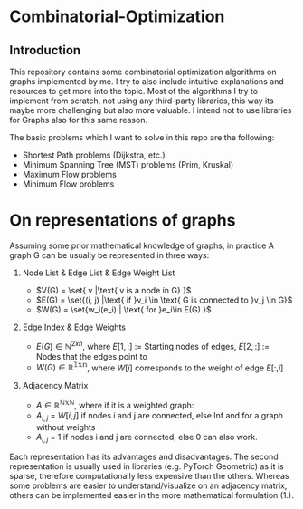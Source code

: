 # Combinatorial-Optimization
## Introduction
This repository contains some combinatorial optimization algorithms on graphs implemented by me. I try to also include intuitive explanations and resources to get more into the topic.
Most of the algorithms I try to implement from scratch, not using any third-party libraries, this way its maybe more challenging but also more valuable.
I intend not to use libraries for Graphs also for this same reason.


The basic problems which I want to solve in this repo are the following:
+ Shortest Path problems (Dijkstra, etc.)
+ Minimum Spanning Tree (MST) problems (Prim, Kruskal)
+ Maximum Flow problems
+ Minimum Flow problems

# On representations of graphs
Assuming some prior mathematical knowledge of graphs, in practice A graph G can be usually be represented in three ways:
1. Node List & Edge List & Edge Weight List 
    + $V(G) = \set{ v |\text{ v is a node in G} \}$
    + $E(G) = \set{(i, j) |\text{ if }v_i \in \text{ G is connected to }v_j \in G}$
    + $W(G) = \set{w_i(e_i) | \text{ for }e_i\in E(G) }$

2. Edge Index & Edge Weights

    + $E(G) \in \mathbb{N}^{2xn}$, where $E[1, :]$ := Starting nodes of edges, $E[2,:]$ := Nodes that the edges point to
    + $W(G)\in \mathbb{R^{1xn}}$, where $W[i]$ corresponds to the weight of edge $E[:, i]$

3. Adjacency Matrix
    + $A\in\mathbb{R^{NxN}}$, where if it is a weighted graph:
    + $A_{i, j}$ = $W[i, j]$ if nodes i and j are connected, else Inf
and for a graph without weights
    + $A_{i, j}$ = 1 if nodes i and j are connected, else 0
can also work.


Each representation has its advantages and disadvantages. The second representation is usually used in libraries (e.g. PyTorch Geometric) as it is sparse, therefore computationally less expensive than the others. Whereas some problems are easier to understand/visualize on an adjacency matrix, others can be implemented easier in the more mathematical formulation (1.).

